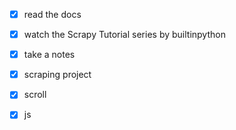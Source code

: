- [X] read the docs
- [X] watch the Scrapy Tutorial series by builtinpython
- [X] take a notes
- [X] scraping project
- [X] scroll
- [X] js




